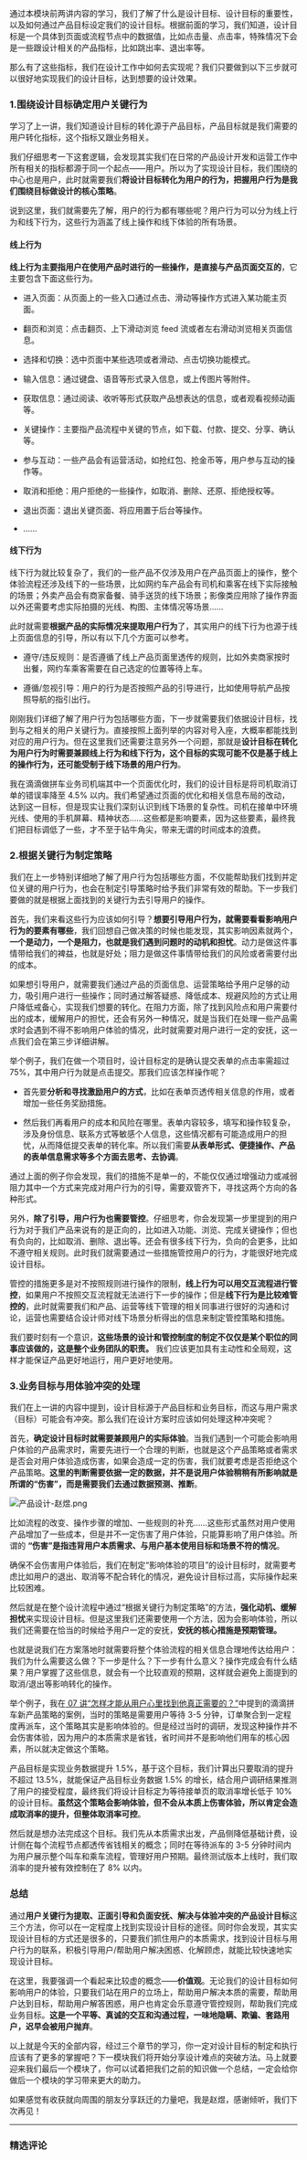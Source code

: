<p data-nodeid="94359">通过本模块前两讲内容的学习，我们了解了什么是设计目标、设计目标的重要性，以及如何通过产品目标设定我们的设计目标。根据前面的学习，我们知道，设计目标是一个具体到页面或流程节点中的数据值，比如点击量、点击率，特殊情况下会是一些跟设计相关的产品指标，比如跳出率、退出率等。</p>
<p data-nodeid="94360">那么有了这些指标，我们在设计工作中如何去实现呢？我们只要做到以下三步就可以很好地实现我们的设计目标，达到想要的设计效果。</p>
<h3 data-nodeid="94361">1.围绕设计目标确定用户关键行为</h3>
<p data-nodeid="94362">学习了上一讲，我们知道设计目标的转化源于产品目标，产品目标就是我们需要的用户转化指标，这个指标又跟业务相关。</p>
<p data-nodeid="94363">我们仔细思考一下这套逻辑，会发现其实我们在日常的产品设计开发和运营工作中所有相关的指标都源于同一个起点——用户。所以为了实现设计目标，我们围绕的中心也是用户，此时就需要我们<strong data-nodeid="94439">将设计目标转化为用户的行为，把握用户行为是我们围绕目标做设计的核心策略</strong>。</p>
<p data-nodeid="94364">说到这里，我们就需要先了解，用户的行为都有哪些呢？用户行为可以分为线上行为和线下行为，这些行为涵盖了线上操作和线下体验的所有场景。</p>
<h4 data-nodeid="94365">线上行为</h4>
<p data-nodeid="94366"><strong data-nodeid="94446">线上行为主要指用户在使用产品时进行的一些操作，是直接与产品页面交互的</strong>，它主要包含下面这些行为。</p>
<ul data-nodeid="94367">
<li data-nodeid="94368">
<p data-nodeid="94369">进入页面：从页面上的一些入口通过点击、滑动等操作方式进入某功能主页面。</p>
</li>
<li data-nodeid="94370">
<p data-nodeid="94371">翻页和浏览：点击翻页、上下滑动浏览 feed 流或者左右滑动浏览相关页面信息。</p>
</li>
<li data-nodeid="94372">
<p data-nodeid="94373">选择和切换：选中页面中某些选项或者滑动、点击切换功能模式。</p>
</li>
<li data-nodeid="94374">
<p data-nodeid="94375">输入信息：通过键盘、语音等形式录入信息，或上传图片等附件。</p>
</li>
<li data-nodeid="94376">
<p data-nodeid="94377">获取信息：通过阅读、收听等形式获取产品想表达的信息，或者观看视频动画等。</p>
</li>
<li data-nodeid="94378">
<p data-nodeid="94379">关键操作：主要指产品流程中关键的节点，如下载、付款、提交、分享、确认等。</p>
</li>
<li data-nodeid="94380">
<p data-nodeid="94381">参与互动：一些产品会有运营活动，如抢红包、抢金币等，用户参与互动的操作等。</p>
</li>
<li data-nodeid="94382">
<p data-nodeid="94383">取消和拒绝：用户拒绝的一些操作，如取消、删除、还原、拒绝授权等。</p>
</li>
<li data-nodeid="94384">
<p data-nodeid="94385">退出页面：退出关键页面、将应用置于后台等操作。</p>
</li>
<li data-nodeid="94386">
<p data-nodeid="94387">……</p>
</li>
</ul>
<h4 data-nodeid="94388">线下行为</h4>
<p data-nodeid="94389">线下行为就比较复杂了，我们的一些产品不仅涉及用户在产品页面上的操作，整个体验流程还涉及线下的一些场景，比如网约车产品会有司机和乘客在线下实际接触的场景；外卖产品会有商家备餐、骑手送货的线下场景；影像类应用除了操作界面以外还需要考虑实际拍摄的光线、构图、主体情况等场景……</p>
<p data-nodeid="94390">此时就需要<strong data-nodeid="94464">根据产品的实际情况来提取用户行为</strong>了，其实用户的线下行为也源于线上页面信息的引导，所以有以下几个方面可以参考。</p>
<ul data-nodeid="94391">
<li data-nodeid="94392">
<p data-nodeid="94393">遵守/违反规则：是否遵循了线上产品页面里透传的规则，比如外卖商家按时出餐，网约车乘客需要在自己选定的位置等待上车。</p>
</li>
<li data-nodeid="94394">
<p data-nodeid="94395">遵循/忽视引导：用户的行为是否按照产品的引导进行，比如使用导航产品按照导航的指引出行。</p>
</li>
</ul>
<p data-nodeid="94396">刚刚我们详细了解了用户行为包括哪些方面，下一步就需要我们依据设计目标，找到与之相关的用户关键行为。直接按照上面列举的内容对号入座，大概率都能找到对应的用户行为。但在这里我们还需要注意另外一个问题，那就是<strong data-nodeid="94472">设计目标在转化为用户行为时需要兼顾线上行为和线下行为，这个目标的实现可能不仅是基于线上的操作行为，还可能受制于线下场景的用户行为</strong>。</p>
<p data-nodeid="94397">我在滴滴做拼车业务司机端其中一个页面优化时，我们的设计目标是将司机取消订单的错误率降至 4.5% 以内。我们希望通过页面的优化和相关信息布局的改动，达到这一目标，但是现实让我们深刻认识到线下场景的复杂性。司机在接单中环境光线、使用的手机屏幕、精神状态……这些都是影响要素，因为这些要素，最终我们把目标调低了一些，才不至于钻牛角尖，带来无谓的时间成本的浪费。</p>
<h3 data-nodeid="94398">2.根据关键行为制定策略</h3>
<p data-nodeid="94399">我们在上一步特别详细地了解了用户行为包括哪些方面，不仅能帮助我们找到并定位关键的用户行为，也会在制定引导策略时给予我们非常有效的帮助。下一步我们要做的就是根据上面找到的关键行为去引导用户的操作。</p>
<p data-nodeid="94400">首先，我们来看这些行为应该如何引导？<strong data-nodeid="94485">想要引导用户行为，就需要看看影响用户行为的要素有哪些</strong>，我们回想自己做决策的时候也能发现，其实影响因素就两个，<strong data-nodeid="94486">一个是动力，一个是阻力，也就是我们遇到问题时的动机和担忧</strong>。动力是做这件事情带给我们的裨益，也就是好处；阻力是做这件事情带给我们的风险或者需要付出的成本。</p>
<p data-nodeid="94401">如果想引导用户，就需要我们通过产品的页面信息、运营策略给予用户足够的动力，吸引用户进行一些操作；同时通过解答疑惑、降低成本、规避风险的方式让用户降低戒备心，实现我们想要的转化。在阻力方面，除了找到风险点和用户需要付出的成本，缓解用户的担忧，还会有另外一种情况，就是当我们在处理一些产品需求时会遇到不得不影响用户体验的情况，此时就需要对用户进行一定的安抚，这一点我们会在第三步详细讲解。</p>
<p data-nodeid="94402">举个例子，我们在做一个项目时，设计目标定的是确认提交表单的点击率需超过 75%，其中用户行为就是点击提交。那我们应该怎样操作呢？</p>
<ul data-nodeid="94403">
<li data-nodeid="94404">
<p data-nodeid="94405">首先要<strong data-nodeid="94494">分析和寻找激励用户的方式</strong>，比如在表单页透传相关信息的作用，或者增加一些任务奖励措施。</p>
</li>
<li data-nodeid="94406">
<p data-nodeid="94407">然后我们再看用户的成本和风险在哪里。表单内容较多，填写和操作较复杂，涉及身份信息、联系方式等敏感个人信息，这些情况都有可能造成用户的担忧，从而降低提交表单的转化率。所以我们需要<strong data-nodeid="94500">从表单形式、便捷操作、产品的表单信息需求等多个方面去思考、去协调</strong>。</p>
</li>
</ul>
<p data-nodeid="94408">通过上面的例子你会发现，我们的措施不是单一的，不能仅仅通过增强动力或减弱阻力其中一个方式来完成对用户行为的引导，需要双管齐下，寻找这两个方向的各种形式。</p>
<p data-nodeid="94409">另外，<strong data-nodeid="94507">除了引导，用户行为也需要管控</strong>。仔细思考，你会发现第一步里提到的用户行为对于我们产品来说有的是正向的，比如进入功能、浏览、完成关键操作；但也有负向的，比如取消、删除、退出等。还会有很多线下行为，负向的会更多，比如不遵守相关规则。此时我们就需要通过一些措施管控用户的行为，才能很好地完成设计目标。</p>
<p data-nodeid="94410">管控的措施更多是对不按照规则进行操作的限制，<strong data-nodeid="94517">线上行为可以用交互流程进行管控</strong>，如果用户不按照交互流程就无法进行下一步的操作；但是<strong data-nodeid="94518">线下行为是比较难管控的</strong>，此时就需要我们和产品、运营等线下管理的相关同事进行很好的沟通和讨论，运营也需要结合设计师对线下场景分析得出的信息来制定管控策略和措施。</p>
<p data-nodeid="95504" class="">我们要时刻有一个意识，<strong data-nodeid="95510">这些场景的设计和管控制度的制定不仅仅是某个职位的同事应该做的，这是整个业务团队的职责。</strong> 我们应该更加具有主动性和全局观，这样才能保证产品更好地运行，用户更好地使用。</p>

<h3 data-nodeid="94412">3.业务目标与用体验冲突的处理</h3>
<p data-nodeid="94413">我们在上一讲的内容中提到，设计目标源于产品目标和业务目标，而这与用户需求（目标）可能会有冲突。那么我们在设计方案时应该如何处理这种冲突呢？</p>
<p data-nodeid="94414">首先，<strong data-nodeid="94535">确定设计目标时就需要兼顾用户的实际体验</strong>。当我们遇到一个可能会影响用户体验的产品需求时，需要先进行一个合理的判断，也就是这个产品策略或者需求是否会对用户体验造成伤害，如果会造成一定的伤害，我们就要考虑是否拒绝这个产品策略。<strong data-nodeid="94536">这里的判断需要依据一定的数据，并不是说用户体验稍稍有所影响就是所谓的“伤害”，而是需要我们去通过数据预测、推断</strong>。</p>
<p data-nodeid="95967" class=""><img src="https://s0.lgstatic.com/i/image2/M01/08/3D/Cip5yGAKnUKAARRiAAVlbV3Kbbk232.png" alt="产品设计-赵煜.png" data-nodeid="95970"></p>

<p data-nodeid="96427" class="">比如流程的改变、操作步骤的增加、一些规则的补充……这些形式虽然对用户使用产品增加了一些成本，但是并不一定伤害了用户体验，只能算影响了用户体验。所谓的 <strong data-nodeid="96433">“伤害”是指违背用户本质需求、与用户基本使用目标和场景不符的情况</strong>。</p>

<p data-nodeid="94417">确保不会伤害用户体验后，我们在制定“影响体验的项目”的设计目标时，就需要考虑比如用户的退出、取消等不配合转化的情况，避免设计目标过高，实际操作起来比较困难。</p>
<p data-nodeid="94418">然后就是在整个设计流程中通过“根据关键行为制定策略”的方法，<strong data-nodeid="94554">强化动机、缓解担忧</strong>来实现设计目标。但是这里我们还需要使用一个方法，因为会影响体验，所以我们还需要在恰当的时候给予用户一定的安抚，<strong data-nodeid="94555">安抚的核心措施是预期管理。</strong></p>
<p data-nodeid="94419">也就是说我们在方案落地时就需要将整个体验流程的相关信息合理地传达给用户：我们为什么需要这么做？下一步是什么？下一步有什么意义？操作完成会有什么结果？用户掌握了这些信息，就会有一个比较直观的预期，这样就会避免上面提到的取消/退出等影响转化的操作。</p>
<p data-nodeid="94420">举个例子，我在<a href="https://kaiwu.lagou.com/course/courseInfo.htm?courseId=569#/detail/pc?id=5849" data-nodeid="94560"> 07 讲“怎样才能从用户心里找到他真正需要的？”</a>中提到的滴滴拼车新产品策略的案例，当时的策略是需要用户等待 3-5 分钟，订单聚合到一定程度再派车，这个策略其实是影响体验的。但是经过当时的调研，发现这种操作并不会伤害体验，因为用户的本质需求是省钱，省时间并不是影响他们用车的核心因素，所以就决定做这个策略。</p>
<p data-nodeid="94421">产品目标是实现业务数据提升 1.5%，基于这个目标，我们计算出只要取消的提升不超过 13.5%，就能保证产品目标业务数据 1.5% 的增长，结合用户调研结果推测了用户的接受程度，最终我们将设计目标定为等待接单页的取消率增长低于 10% 的设计目标。<strong data-nodeid="94567">虽然这个策略会影响体验，但不会从本质上伤害体验，所以肯定会造成取消率的提升，但整体取消率可控</strong>。</p>
<p data-nodeid="94422">然后就是想办法完成这个目标。我们先从本质需求出发，产品侧降低基础计费，设计侧在每个流程节点都透传省钱相关的概念；同时在等待派车的 3-5 分钟时间内为用户展示整个叫车和乘车流程，管理好用户预期。最终测试版本上线时，我们取消率的提升被有效控制在了 8% 以内。</p>
<h3 data-nodeid="94423">总结</h3>
<p data-nodeid="94424">通过<strong data-nodeid="94575">用户关键行为提取、正面引导和负面安抚、解决与体验冲突的产品设计目标</strong>这三个方法，你可以在一定程度上找到实现设计目标的途径。同时你会发现，其实实现设计目标的方式还是很多的，只要我们抓住用户的本质需求，找到设计目标与用户行为的联系，积极引导用户/帮助用户解决困惑、化解顾虑，就能比较快速地实现设计目标。</p>
<p data-nodeid="98344" class="te-preview-highlight">在这里，我要强调一个看起来比较虚的概念——<strong data-nodeid="98354">价值观</strong>。无论我们的设计目标如何影响用户的体验，只要我们站在用户的立场上，帮助用户解决本质的需要，帮助用户达到目标，帮助用户解答困惑，用户也肯定会乐意遵守管控规则，帮助我们完成业务目标。<strong data-nodeid="98355">这是一个平等、真诚的交互和沟通过程，一味地隐瞒、欺骗、套路用户，迟早会被用户抛弃</strong>。</p>




<p data-nodeid="94426">以上就是今天的全部内容，经过三个章节的学习，你一定对设计目标的制定和执行应该有了更多的掌握吧？下一模块我们将开始分享设计难点的突破方法。马上就要迎来我们最后一个模块了，你可以试着把我们之前的知识做一个总结，一定会给你做后一个模块的学习带来更大的助力。</p>
<p data-nodeid="94427">如果感觉有收获就向周围的朋友分享跃迁的力量吧，我是赵煜，感谢倾听，我们下次再见！</p>

---

### 精选评论


